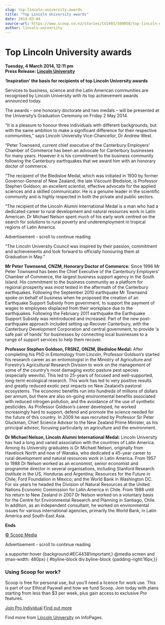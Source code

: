 ```yaml
---
slug: top-lincoln-university-awards
title: "Top Lincoln University awards"
date: 2014-03-04
source-url: https://www.scoop.co.nz/stories/CU1403/S00058/top-lincoln-university-awards.htm
author: lincoln-university
---
```

Top Lincoln University awards
=============================

**Tuesday, 4 March 2014, 12:11 pm**  
**Press Release: [Lincoln University](https://info.scoop.co.nz/Lincoln_University)**

**‘Inspiration’ the basis for recipients of top Lincoln University awards**

Services to business, science and the Latin American communities are recognised by Lincoln University with its top achievement awards announced today.

The awards – one honorary doctorate and two medals – will be presented at the University’s Graduation Ceremony on Friday 2 May 2014.

“It is a pleasure to honour three individuals with different backgrounds, but with the same ambition to make a significant difference for their respective communities,” says Lincoln University Vice-Chancellor, Dr Andrew West.

“Peter Townsend, current chief executive of the Canterbury Employers’ Chamber of Commerce has been an advocate for Canterbury businesses for many years. However it is his commitment to the business community following the Canterbury earthquakes that we award him with an honorary doctor of commerce.

“The recipient of the Bledisloe Medal, which was initiated in 1930 by former Governor-General of New Zealand, the late Viscount Bledisloe, is Professor Stephen Goldson; an excellent scientist, effective advocate for the applied sciences and a skilled communicator. He is a genuine leader in the scientific community and is highly respected in both the private and public sectors.

“The recipient of the Lincoln Alumni International Medal is a man who had a dedicated career to rural development and natural resources work in Latin American. Dr Michael Nelson spent much of his early work centred on the search for solutions to rural poverty and underemployment in tropical regions of Latin America.

Advertisement - scroll to continue reading





“The Lincoln University Council was inspired by their passion, commitment and achievements and look forward to officially honouring them at Graduation in May.”

**Mr Peter Townsend, CNZM, Honorary Doctor of Commerce:** Since 1996 Mr Peter Townsend has been the Chief Executive of the Canterbury Employers’ Chamber of Commerce, the largest business support agency in the South Island. His commitment to the business community as a platform for regional prosperity was most tested in the aftermath of the Canterbury earthquakes. Following the September 2010 earthquake Mr Townsend spoke on behalf of business when he proposed the creation of an Earthquake Support Subsidy from government, to support the payment of wages to employees displaced from their workplace due to the earthquakes. Following the February 2011 earthquake the Earthquake Support Subsidy was reintroduced and increased. Part of the new post-earthquake approach included setting up Recover Canterbury, with the Canterbury Development Corporation and central government, to provide ‘a safe pair of hands’ for businesses by connecting local businesses to a range of support services to help them recover.  
  
**Professor Stephen Goldson, FRSNZ, ONZM, Bledisloe Medal:** After completing his PhD in Entomology from Lincoln, Professor Goldson’s started his research career as an entomologist in the Ministry of Agriculture and Forestry’s Agricultural Research Division to work on the management of some of the country’s most damaging exotic pasture pest species (especially weevils). This led to 25-years of focused and well-supported, long-term ecological research. This work has led to very positive results and greatly reduced exotic pest impacts on New Zealand’s pastoral ecosystems. The economic benefits run into hundreds of millions of dollars per annum, but there are also on-going environmental benefits associated with reduced nitrogen pollution, and the avoidance of the use of synthetic pesticides. As Professor Goldson’s career developed, he worked increasingly hard to support, defend and promote the science needed for the future of this country. In 2009 he was recruited by Professor Sir Peter Gluckman, Chief Science Advisor to the New Zealand Prime Minister, as his principal advisor, focusing particularly on agriculture and the environment.

**Dr Michael Nelson, Lincoln Alumni International Medal:** Lincoln University has had a long and varied association with the countries of Latin America. Among its University graduates is Dr Michael Nelson, originally from Havelock North and now of Wanaka, who dedicated a 45-year career to rural development and natural resources work in Latin America. From 1957 to 1988 Dr Nelson worked as an economist, senior economist and programme director in several organisations, including Stanford Research Institute in the US, Honduras and Argentina; Resources for the Future in Chile; Ford Foundation in Mexico; and the World Bank in Washington DC. For six years he headed the Division of Natural Resources at the United Nations Economic Commission for Latin America in Chile. From 1988 until his return to New Zealand in 2007 Dr Nelson worked on a voluntary basis for the Centre for Environmental Research and Planning in Santiago, Chile. In addition, as an independent consultant, he worked on environmental issues for various international agencies, primarily the World Bank, in Latin America and South-East Asia.

**Ends**

[© Scoop Media](http://www.scoop.co.nz/about/terms.html)  

Advertisement - scroll to continue reading



a.supporter:hover {background:#EC4438!important;} @media screen and (max-width: 480px) { #byline-block div.byline-block {padding-right:16px;}}

### Using Scoop for work?

Scoop is free for personal use, but you’ll need a licence for work use. This is part of our Ethical Paywall and how we fund Scoop. Join today with plans starting from less than $3 per week, plus gain access to exclusive _Pro_ features.  
  
[Join Pro Individual](https://pro.scoop.co.nz/Individual/?from=ProIn24) [Find out more](https://pro.scoop.co.nz/using-scoop-for-work/?from=ProIn24)

Find more from [Lincoln University](https://info.scoop.co.nz/Lincoln_University) on InfoPages.